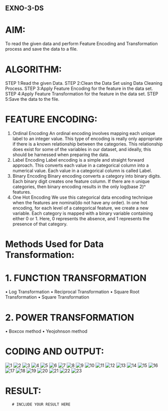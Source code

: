 ## EXNO-3-DS

# AIM:
To read the given data and perform Feature Encoding and Transformation process and save the data to a file.

# ALGORITHM:
STEP 1:Read the given Data.
STEP 2:Clean the Data Set using Data Cleaning Process.
STEP 3:Apply Feature Encoding for the feature in the data set.
STEP 4:Apply Feature Transformation for the feature in the data set.
STEP 5:Save the data to the file.

# FEATURE ENCODING:
1. Ordinal Encoding
An ordinal encoding involves mapping each unique label to an integer value. This type of encoding is really only appropriate if there is a known relationship between the categories. This relationship does exist for some of the variables in our dataset, and ideally, this should be harnessed when preparing the data.
2. Label Encoding
Label encoding is a simple and straight forward approach. This converts each value in a categorical column into a numerical value. Each value in a categorical column is called Label.
3. Binary Encoding
Binary encoding converts a category into binary digits. Each binary digit creates one feature column. If there are n unique categories, then binary encoding results in the only log(base 2)ⁿ features.
4. One Hot Encoding
We use this categorical data encoding technique when the features are nominal(do not have any order). In one hot encoding, for each level of a categorical feature, we create a new variable. Each category is mapped with a binary variable containing either 0 or 1. Here, 0 represents the absence, and 1 represents the presence of that category.

# Methods Used for Data Transformation:
  # 1. FUNCTION TRANSFORMATION
• Log Transformation
• Reciprocal Transformation
• Square Root Transformation
• Square Transformation
  # 2. POWER TRANSFORMATION
• Boxcox method
• Yeojohnson method

# CODING AND OUTPUT:
![1](https://github.com/user-attachments/assets/9b5a5737-c6ce-4aed-902c-ca3ae8b3724d)
![2](https://github.com/user-attachments/assets/a4f1e6cd-a668-4af2-a595-d171e3266208)
![3](https://github.com/user-attachments/assets/cc1167e5-a090-43f0-b09f-2cd16a17ff92)
![4](https://github.com/user-attachments/assets/ff231e59-2ef1-4df4-a153-2968c39ca483)
![5](https://github.com/user-attachments/assets/660dc0a3-dfe3-4705-b7d4-a3a4be1c44bf)
![6](https://github.com/user-attachments/assets/b8d58843-87fe-4d31-bd04-652504f08b61)
![7](https://github.com/user-attachments/assets/ad5da4fd-d382-4b66-9605-6a9e260e1e96)
![8](https://github.com/user-attachments/assets/61d261f6-c2e0-470e-b23d-d7d6564dcf08)
![9](https://github.com/user-attachments/assets/a0d6834f-2ef4-494c-8ec8-42c6752091ef)
![10](https://github.com/user-attachments/assets/41a18140-226b-44d2-8c5e-736b224d3fc0)
![11](https://github.com/user-attachments/assets/a53bb702-3ee8-4f9e-99c7-30ba2b56371d)
![12](https://github.com/user-attachments/assets/14911e84-80cf-46f4-ac0b-b39ff440a748)
![13](https://github.com/user-attachments/assets/9d82d4cf-2405-40c6-912d-8e06d7cfef66)
![14](https://github.com/user-attachments/assets/2c5418f5-25f0-477e-9e8a-ddd7211cfc40)
![15](https://github.com/user-attachments/assets/46127005-e588-4410-bcac-a174c1190dc0)
![16](https://github.com/user-attachments/assets/e254e217-b710-478c-aa80-414b2a437f69)
![17](https://github.com/user-attachments/assets/458c697e-41ae-4ff8-8f61-5d6e256cc0ee)
![18](https://github.com/user-attachments/assets/ffa5e92f-df90-479d-ad05-7bffd6dcfcf0)
![19](https://github.com/user-attachments/assets/13f2234a-663f-47b2-a5ef-767baa25a567)
![20](https://github.com/user-attachments/assets/ec13c24b-7c48-4520-9e3c-004fb8fe2242)
![21](https://github.com/user-attachments/assets/8b3a82ef-6c69-4b29-858d-711fbeb2ae1e)
![22](https://github.com/user-attachments/assets/bb930ebb-3ac2-406c-bd58-8051c98eade2)
![23](https://github.com/user-attachments/assets/42cda03a-f279-49dc-83c3-2628247d342f)



# RESULT:
       # INCLUDE YOUR RESULT HERE

       
